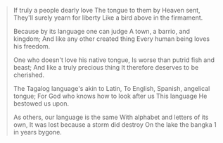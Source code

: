 >If truly a people dearly love
>The tongue to them by Heaven sent,
>They'll surely yearn for liberty
>Like a bird above in the firmament.
>
>Because by its language one can judge
>A town, a barrio, and kingdom;
>And like any other created thing
>Every human being loves his freedom.
>
>One who doesn't love his native tongue,
>Is worse than putrid fish and beast;
>And like a truly precious thing
>It therefore deserves to be cherished.
>
>The Tagalog language's akin to Latin,
>To English, Spanish, angelical tongue;
>For God who knows how to look after us
>This language He bestowed us upon.
>
>As others, our language is the same
>With alphabet and letters of its own,
>It was lost because a storm did destroy
>On the lake the bangka 1 in years bygone.
